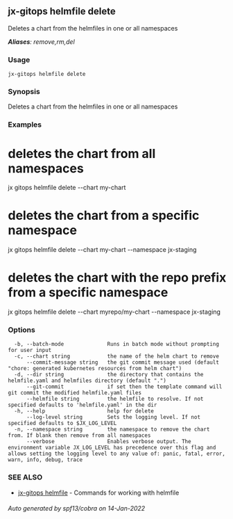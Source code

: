 ## jx-gitops helmfile delete

Deletes a chart from the helmfiles in one or all namespaces

***Aliases**: remove,rm,del*

### Usage

```
jx-gitops helmfile delete
```

### Synopsis

Deletes a chart from the helmfiles in one or all namespaces

### Examples

  # deletes the chart from all namespaces
  jx gitops helmfile delete --chart my-chart
  
  # deletes the chart from a specific namespace
  jx gitops helmfile delete --chart my-chart --namespace jx-staging
  
  # deletes the chart with the repo prefix from a specific namespace
  jx gitops helmfile delete --chart myrepo/my-chart --namespace jx-staging

### Options

```
  -b, --batch-mode              Runs in batch mode without prompting for user input
  -c, --chart string            the name of the helm chart to remove
      --commit-message string   the git commit message used (default "chore: generated kubernetes resources from helm chart")
  -d, --dir string              the directory that contains the helmfile.yaml and helmfiles directory (default ".")
      --git-commit              if set then the template command will git commit the modified helmfile.yaml files
      --helmfile string         the helmfile to resolve. If not specified defaults to 'helmfile.yaml' in the dir
  -h, --help                    help for delete
      --log-level string        Sets the logging level. If not specified defaults to $JX_LOG_LEVEL
  -n, --namespace string        the namespace to remove the chart from. If blank then remove from all namespaces
      --verbose                 Enables verbose output. The environment variable JX_LOG_LEVEL has precedence over this flag and allows setting the logging level to any value of: panic, fatal, error, warn, info, debug, trace
```

### SEE ALSO

* [jx-gitops helmfile](jx-gitops_helmfile.md)	 - Commands for working with helmfile

###### Auto generated by spf13/cobra on 14-Jan-2022

